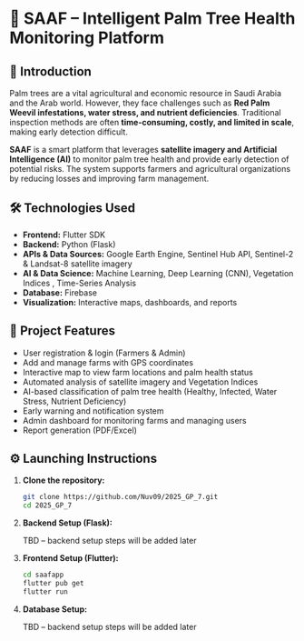 # 🌴 SAAF – Intelligent Palm Tree Health Monitoring Platform  

## 📌 Introduction  
Palm trees are a vital agricultural and economic resource in Saudi Arabia and the Arab world. However, they face challenges such as **Red Palm Weevil infestations, water stress, and nutrient deficiencies**. Traditional inspection methods are often **time-consuming, costly, and limited in scale**, making early detection difficult.  

**SAAF** is a smart platform that leverages **satellite imagery and Artificial Intelligence (AI)** to monitor palm tree health and provide early detection of potential risks. The system supports farmers and agricultural organizations by reducing losses and improving farm management.  

## 🛠️ Technologies Used  
- **Frontend:** Flutter SDK  
- **Backend:** Python (Flask)  
- **APIs & Data Sources:** Google Earth Engine, Sentinel Hub API, Sentinel-2 & Landsat-8 satellite imagery  
- **AI & Data Science:** Machine Learning, Deep Learning (CNN), Vegetation Indices , Time-Series Analysis  
- **Database:** Firebase  
- **Visualization:** Interactive maps, dashboards, and reports  

## 🚀 Project Features  
- User registration & login (Farmers & Admin)  
- Add and manage farms with GPS coordinates  
- Interactive map to view farm locations and palm health status  
- Automated analysis of satellite imagery and Vegetation Indices  
- AI-based classification of palm tree health (Healthy, Infected, Water Stress, Nutrient Deficiency)  
- Early warning and notification system  
- Admin dashboard for monitoring farms and managing users  
- Report generation (PDF/Excel)  


## ⚙️ Launching Instructions  
1. **Clone the repository:**  
   ```bash
   git clone https://github.com/Nuv09/2025_GP_7.git
   cd 2025_GP_7
   ```

2. **Backend Setup (Flask):**

   TBD – backend setup steps will be added later

4. **Frontend Setup (Flutter):**  
   ```bash
   cd saafapp
   flutter pub get
   flutter run
   ```


5. **Database Setup:**

   TBD – backend setup steps will be added later

